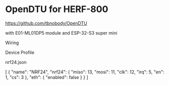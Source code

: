 # OpenDTU for HERF-800

https://github.com/tbnobody/OpenDTU

with E01-ML01DP5 module and ESP-32-S3 super mini

Wiring



Device Profile 

nrf24.json

[
    {
        "name": "NRF24",
        "nrf24": {
            "miso": 13,
            "mosi": 11,
            "clk": 12,
            "irq": 5,
            "en": 1,
            "cs": 3
        },
        "eth": {
            "enabled": false
        }
    }
]
